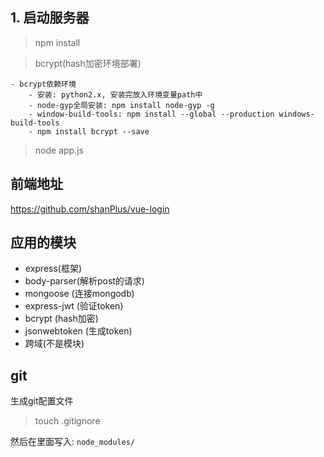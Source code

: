 ## 1. 启动服务器

> npm install

> bcrypt(hash加密环境部署)

```text
- bcrypt依赖环境
    - 安装: python2.x, 安装完放入环境变量path中
    - node-gyp全局安装: npm install node-gyp -g
    - window-build-tools: npm install --global --production windows-build-tools
    - npm install bcrypt --save
```

> node app.js

## 前端地址

https://github.com/shanPlus/vue-login

## 应用的模块

- express(框架)
- body-parser(解析post的请求)
- mongoose (连接mongodb)
- express-jwt (验证token)
- bcrypt (hash加密)
- jsonwebtoken (生成token)
- 跨域(不是模块)

## git

生成git配置文件

> touch .gitignore

然后在里面写入: `node_modules/`

